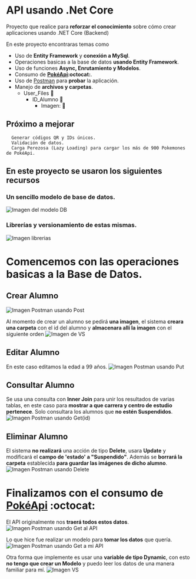 # API usando .Net Core
Proyecto que realice para **reforzar el conocimiento** sobre cómo crear aplicaciones usando .NET Core (Backend)

En este proyecto encontraras temas como
  - Uso de **Entity Framework** y **conexión a MySql**.
  - Operaciones basicas a la base de datos **usando Entity Framework**.
  - Uso de funciones **Async, Enrutamiento y Modelos**.
  - Consumo de **[PokéApi](https://pokeapi.co/):octocat:**.
  - Uso de [Postman](https://www.getpostman.com/) para **probar** la aplicación.
  - Manejo de **archivos y carpetas**.
    - User_Files :file_folder:
      - ID_Alumno :file_folder:
        - Imagen: :milky_way:   
## Próximo a mejorar
      Generar códigos QR y IDs únicos.
      Validación de datos.
      Carga Perezosa (Lazy Loading) para cargar los más de 900 Pokemones de PokéApi.
## En este proyecto se usaron los siguientes recursos

### Un sencillo modelo de base de datos.
 ![Imagen del modelo DB](https://github.com/Amonbe8080/Practica_API_Angular/blob/backend/Screenshots/DB.png)
 
### Librerías y versionamiento de estas mismas. 
  ![Imagen librerias](https://github.com/Amonbe8080/Practica_API_Angular/blob/backend/Screenshots/Nuget.png)
  
# Comencemos con las operaciones basicas a la Base de Datos.

## Crear Alumno
 ![Imagen Postman usando Post](https://github.com/Amonbe8080/Practica_API_Angular/blob/backend/Screenshots/Post.png)
 
 Al momento de crear un alumno se pedirá **una imagen**, el sistema **creara una carpeta** con el id del alumno y **almacenara allí la imagen** con el siguiente orden
 ![Imagen de VS](https://github.com/Amonbe8080/Practica_API_Angular/blob/backend/Screenshots/Post_Files.png)
 
## Editar Alumno
 En este caso editamos la edad a 99 años.
 ![Imagen Postman usando Put](https://github.com/Amonbe8080/Practica_API_Angular/blob/backend/Screenshots/Put.png)
 
 
## Consultar Alumno
Se usa una consulta con **Inner Join** para unir los resultados de varias tablas, en este caso para **mostrar a que carrera y centro de estudio pertenece**.
 Solo consultara los alumnos que **no estén Suspendidos**.
 ![Imagen Postman usando Get(id)](https://github.com/Amonbe8080/Practica_API_Angular/blob/backend/Screenshots/Get_ID.png)
 
 
## Eliminar Alumno
 El sistema **no realizará** una acción de tipo **Delete**, usara **Update** y modificará el **campo de 'estado' a "Suspendido"**.
 Además se **borrará la carpeta** establecida **para guardar las imágenes de dicho alumno**.
 ![Imagen Postman usando Delete](https://github.com/Amonbe8080/Practica_API_Angular/blob/backend/Screenshots/Delete.png)
 
# Finalizamos con el consumo de [PokéApi](https://pokeapi.co/) :octocat:
  El API originalmente nos **traerá todos estos datos**.
 ![Imagen Postman usando Get al API](https://github.com/Amonbe8080/Practica_API_Angular/blob/backend/Screenshots/Get_Pokemon_Original.png)
 
 Lo que hice fue realizar un modelo para **tomar los datos** que quería.
 ![Imagen Postman usando Get a mi API](https://github.com/Amonbe8080/Practica_API_Angular/blob/backend/Screenshots/Get_Pokemon.png)
 
 Otra forma que implemente es usar una **variable de tipo Dynamic**, con esto **no tengo que crear un Modelo** y puedo leer los datos de una manera familiar para mí.
 ![Imagen VS](https://github.com/Amonbe8080/Practica_API_Angular/blob/backend/Screenshots/dynamic.png)
 
